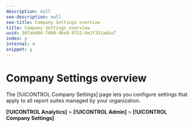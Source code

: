```yaml
---
description: null
seo-description: null
seo-title: Company Settings overview
title: Company Settings overview
uuid: 307add04-74b0-46e8-9752-8e1f331adaa7
index: y
internal: n
snippet: y
---
```


# Company Settings overview

The [!UICONTROL Company Settings] page lets you configure settings that apply to all report suites managed by your organization.

**[!UICONTROL Analytics]** > **[!UICONTROL Admin]** > **[!UICONTROL Company Settings]** 
